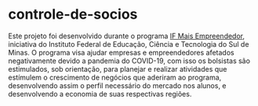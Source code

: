 # controle-de-socios
Este projeto foi desenvolvido durante o programa [IF Mais Empreendedor](https://ifap.edu.br/index.php/mais-noticias/if-mais-empreendedor), iniciativa do Instituto Federal de Educação, Ciência e Tecnologia do Sul de Minas. O programa visa ajudar empresas e empreendedores afetados negativamente devido a pandemia do COVID-19, com isso os bolsistas são estimulados, sob orientação, para planejar e realizar atividades que estímulem o crescimento de negócios que aderiram ao programa, desenvolvendo assim o perfil necessário do mercado nos alunos, e desenvolvendo a economia de suas respectivas regiões.

